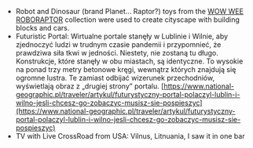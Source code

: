 - Robot and Dinosaur (brand Planet... Raptor?) toys from the [WOW WEE ROBORAPTOR](https://wowwee.com/roboraptor-x) collection were used to create cityscape with building blocks and cars.
- Futuristic Portal: Wirtualne portale stanęły w Lublinie i Wilnie, aby zjednoczyć ludzi w trudnym czasie pandemii i przypomnieć, że prawdziwa siła tkwi w jedności. Niestety, nie zostaną tu długo. Konstrukcje, które stanęły w obu miastach, są identyczne. To wysokie na ponad trzy metry betonowe kręgi, wewnątrz których znajdują się ogromne lustra. Te zamiast odbijać wizerunek przechodniów, wyświetlają obraz z „drugiej strony” portalu. [https://www.national-geographic.pl/traveler/artykul/futurystyczny-portal-polaczyl-lublin-i-wilno-jesli-chcesz-go-zobaczyc-musisz-sie-pospieszyc](https://www.national-geographic.pl/traveler/artykul/futurystyczny-portal-polaczyl-lublin-i-wilno-jesli-chcesz-go-zobaczyc-musisz-sie-pospieszyc)
- TV with Live CrossRoad from USA: Vilnus, Litnuania, I saw it in one bar